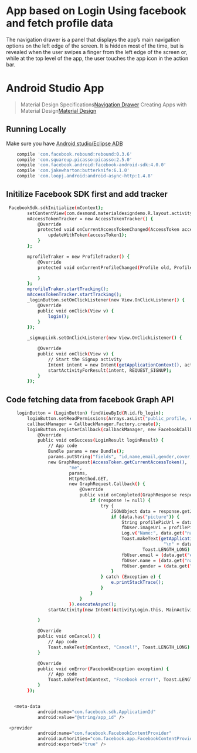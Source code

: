 ﻿# App based on Login Using facebook and fetch profile data 

The navigation drawer is a panel that displays the app’s main navigation options on the left edge of the screen. It is hidden most of the time, but is revealed when the user swipes a finger from the left edge of the screen or, while at the top level of the app, the user touches the app icon in the action bar.

# Android Studio App 

> Material Design Specifications[Navigation Drawer](http://blog.teamtreehouse.com/add-navigation-drawer-android) 
> Creating Apps with Material Design[Material Design](http://developer.android.com/training/material/index.html) 

## Running Locally
Make sure you have [Android studio/Eclipse ADB](http://developer.android.com/tools/studio/index.html) 

```sh
    compile 'com.facebook.rebound:rebound:0.3.6'
    compile 'com.squareup.picasso:picasso:2.5.0'
    compile 'com.facebook.android:facebook-android-sdk:4.0.0'
    compile 'com.jakewharton:butterknife:6.1.0'
    compile 'com.loopj.android:android-async-http:1.4.8'
```

## Initilize Facebook SDK first and add tracker 
```sh
 FacebookSdk.sdkInitialize(mContext);
        setContentView(com.desmond.materialdesigndemo.R.layout.activity_login);
        mAccessTokenTracker = new AccessTokenTracker() {
            @Override
            protected void onCurrentAccessTokenChanged(AccessToken accessToken, AccessToken accessToken1) {
                updateWithToken(accessToken1);
            }
        };

        mprofileTraker = new ProfileTracker() {
            @Override
            protected void onCurrentProfileChanged(Profile old, Profile newprofi) {

            }
        };
        mprofileTraker.startTracking();
        mAccessTokenTracker.startTracking();
        _loginButton.setOnClickListener(new View.OnClickListener() {
            @Override
            public void onClick(View v) {
                login();
            }
        });

        _signupLink.setOnClickListener(new View.OnClickListener() {

            @Override
            public void onClick(View v) {
                // Start the Signup activity
                Intent intent = new Intent(getApplicationContext(), activity_signup.class);
                startActivityForResult(intent, REQUEST_SIGNUP);
            }
        });


```

## Code fetching data from facebook Graph API 


```sh
    loginButton = (LoginButton) findViewById(R.id.fb_login);
        loginButton.setReadPermissions(Arrays.asList("public_profile, email, user_birthday, user_friends"));
        callbackManager = CallbackManager.Factory.create();
        loginButton.registerCallback(callbackManager, new FacebookCallback<LoginResult>() {
            @Override
            public void onSuccess(LoginResult loginResult) {
                // App code
                Bundle params = new Bundle();
                params.putString("fields", "id,name,email,gender,cover,picture.type(large)");
                new GraphRequest(AccessToken.getCurrentAccessToken(),
                        "me",
                        params,
                        HttpMethod.GET,
                        new GraphRequest.Callback() {
                            @Override
                            public void onCompleted(GraphResponse response) {
                                if (response != null) {
                                    try {
                                        JSONObject data = response.getJSONObject();
                                        if (data.has("picture")) {
                                            String profilePicUrl = data.getJSONObject("picture").getJSONObject("data").getString("url");
                                            fbUser.imageUri = profilePicUrl;
                                            Log.v("Name:", data.get("name").toString());
                                            Toast.makeText(getApplicationContext(), "Welcome " + data.get("name").toString() +
                                                            "\n" + data.get("email").toString(),
                                                    Toast.LENGTH_LONG).show();
                                            fbUser.email = (data.get("email").toString());
                                            fbUser.name = (data.get("name").toString());
                                            fbUser.gender = (data.get("gender").toString());
                                        }
                                    } catch (Exception e) {
                                        e.printStackTrace();
                                    }
                                }
                            }
                        }).executeAsync();
                startActivity(new Intent(ActivityLogin.this, MainActivity.class));

            }

            @Override
            public void onCancel() {
                // App code
                Toast.makeText(mContext, "Cancel!", Toast.LENGTH_LONG).show();
            }

            @Override
            public void onError(FacebookException exception) {
                // App code
                Toast.makeText(mContext, "Facebook error!", Toast.LENGTH_LONG).show();
            }
        });


   <meta-data
            android:name="com.facebook.sdk.ApplicationId"
            android:value="@string/app_id" />

 <provider
            android:name="com.facebook.FacebookContentProvider"
            android:authorities="com.facebook.app.FacebookContentProvider1234"
            android:exported="true" />


```